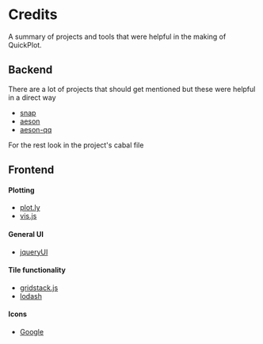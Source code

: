 # Credits

A summary of projects and tools that were helpful in the making of QuickPlot.

## Backend

There are a lot of projects that should get mentioned but these were helpful in a direct way

- [snap](http://snapframework.com/docs/tutorials/snap-api)
- [aeson](https://github.com/bos/aeson)
- [aeson-qq](https://github.com/zalora/aeson-qq)

For the rest look in the project's cabal file

## Frontend

#### Plotting

- [plot.ly](https://plot.ly)
- [vis.js](http://vis.org)

#### General UI

- [jqueryUI](https://jqueryui.com/)

#### Tile functionality

- [gridstack.js](https://github.com/troolee/gridstack.js)
- [lodash](https://lodash.com/)

#### Icons

- [Google](https://github.com/google/material-design-icons/)
